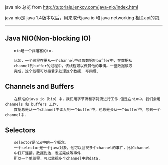 java nio 总览  from http://tutorials.jenkov.com/java-nio/index.html

java nio是 java 1.4版本以后，用来取代java io 和 java networking 相关api的包.

----

## Java NIO(Non-blocking IO)

```
    nio是一个非阻塞的io.
    
    比如，一个线程在要从一个channel中读取数据到buffer中，在数据从
    channel到buffer的过程中，该线程可以做其他的事情。一旦数据读取
    完成，这个线程可以接着来处理这个数据. 写同理.

```

## Channels and Buffers

```
    在标准的java io（bio）中，我们用字节流和字符流进行工作.但是在nio中，我们会用 channels 和 buffers 工作.
    数据总是从一个channel中读入到一个buffer中，也总是会从一个buffer中，写到一个channel中.
```

## Selectors 

```
    selector是nio中的一个概念。
    一个selector是一个java对象，他可以监视多个channel的事件，比如channel
    中打开连接，数据到达，发送完成等事件.
    所以一个单线程，可以监视多个channel中的data.

```

